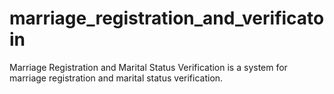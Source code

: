 # marriage_registration_and_verificatoin
Marriage Registration and Marital Status Verification is a  system for marriage registration and marital status verification. 
